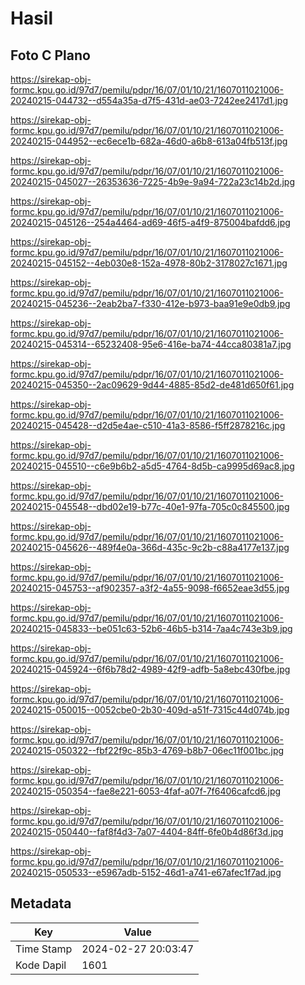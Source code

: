 # Hasil

## Foto C Plano

https://sirekap-obj-formc.kpu.go.id/97d7/pemilu/pdpr/16/07/01/10/21/1607011021006-20240215-044732--d554a35a-d7f5-431d-ae03-7242ee2417d1.jpg

https://sirekap-obj-formc.kpu.go.id/97d7/pemilu/pdpr/16/07/01/10/21/1607011021006-20240215-044952--ec6ece1b-682a-46d0-a6b8-613a04fb513f.jpg

https://sirekap-obj-formc.kpu.go.id/97d7/pemilu/pdpr/16/07/01/10/21/1607011021006-20240215-045027--26353636-7225-4b9e-9a94-722a23c14b2d.jpg

https://sirekap-obj-formc.kpu.go.id/97d7/pemilu/pdpr/16/07/01/10/21/1607011021006-20240215-045126--254a4464-ad69-46f5-a4f9-875004bafdd6.jpg

https://sirekap-obj-formc.kpu.go.id/97d7/pemilu/pdpr/16/07/01/10/21/1607011021006-20240215-045152--4eb030e8-152a-4978-80b2-3178027c1671.jpg

https://sirekap-obj-formc.kpu.go.id/97d7/pemilu/pdpr/16/07/01/10/21/1607011021006-20240215-045236--2eab2ba7-f330-412e-b973-baa91e9e0db9.jpg

https://sirekap-obj-formc.kpu.go.id/97d7/pemilu/pdpr/16/07/01/10/21/1607011021006-20240215-045314--65232408-95e6-416e-ba74-44cca80381a7.jpg

https://sirekap-obj-formc.kpu.go.id/97d7/pemilu/pdpr/16/07/01/10/21/1607011021006-20240215-045350--2ac09629-9d44-4885-85d2-de481d650f61.jpg

https://sirekap-obj-formc.kpu.go.id/97d7/pemilu/pdpr/16/07/01/10/21/1607011021006-20240215-045428--d2d5e4ae-c510-41a3-8586-f5ff2878216c.jpg

https://sirekap-obj-formc.kpu.go.id/97d7/pemilu/pdpr/16/07/01/10/21/1607011021006-20240215-045510--c6e9b6b2-a5d5-4764-8d5b-ca9995d69ac8.jpg

https://sirekap-obj-formc.kpu.go.id/97d7/pemilu/pdpr/16/07/01/10/21/1607011021006-20240215-045548--dbd02e19-b77c-40e1-97fa-705c0c845500.jpg

https://sirekap-obj-formc.kpu.go.id/97d7/pemilu/pdpr/16/07/01/10/21/1607011021006-20240215-045626--489f4e0a-366d-435c-9c2b-c88a4177e137.jpg

https://sirekap-obj-formc.kpu.go.id/97d7/pemilu/pdpr/16/07/01/10/21/1607011021006-20240215-045753--af902357-a3f2-4a55-9098-f6652eae3d55.jpg

https://sirekap-obj-formc.kpu.go.id/97d7/pemilu/pdpr/16/07/01/10/21/1607011021006-20240215-045833--be051c63-52b6-46b5-b314-7aa4c743e3b9.jpg

https://sirekap-obj-formc.kpu.go.id/97d7/pemilu/pdpr/16/07/01/10/21/1607011021006-20240215-045924--6f6b78d2-4989-42f9-adfb-5a8ebc430fbe.jpg

https://sirekap-obj-formc.kpu.go.id/97d7/pemilu/pdpr/16/07/01/10/21/1607011021006-20240215-050015--0052cbe0-2b30-409d-a51f-7315c44d074b.jpg

https://sirekap-obj-formc.kpu.go.id/97d7/pemilu/pdpr/16/07/01/10/21/1607011021006-20240215-050322--fbf22f9c-85b3-4769-b8b7-06ec11f001bc.jpg

https://sirekap-obj-formc.kpu.go.id/97d7/pemilu/pdpr/16/07/01/10/21/1607011021006-20240215-050354--fae8e221-6053-4faf-a07f-7f6406cafcd6.jpg

https://sirekap-obj-formc.kpu.go.id/97d7/pemilu/pdpr/16/07/01/10/21/1607011021006-20240215-050440--faf8f4d3-7a07-4404-84ff-6fe0b4d86f3d.jpg

https://sirekap-obj-formc.kpu.go.id/97d7/pemilu/pdpr/16/07/01/10/21/1607011021006-20240215-050533--e5967adb-5152-46d1-a741-e67afec1f7ad.jpg


## Metadata

| Key        | Value               |
| ---------- | ------------------- |
| Time Stamp | 2024-02-27 20:03:47 |
| Kode Dapil | 1601                |



